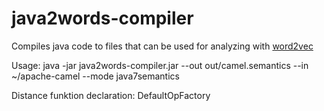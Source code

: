 # java2words-compiler
Compiles java code to files that can be used for analyzing with [word2vec](https://code.google.com/p/word2vec/)

Usage:
    java -jar java2words-compiler.jar --out out/camel.semantics --in ~/apache-camel --mode java7semantics




Distance funktion declaration: DefaultOpFactory